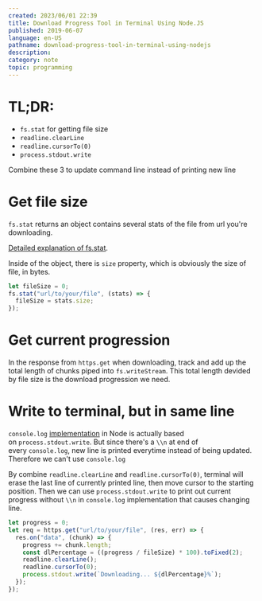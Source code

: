```yaml
---
created: 2023/06/01 22:39
title: Download Progress Tool in Terminal Using Node.JS
published: 2019-06-07
language: en-US
pathname: download-progress-tool-in-terminal-using-nodejs
description:
category: note
topic: programming
---
```


# TL;DR:

- `fs.stat` for getting file size
- `readline.clearLine`
- `readline.cursorTo(0)`
- `process.stdout.write`

Combine these 3 to update command line instead of printing new line

# Get file size

`fs.stat` returns an object contains several stats of the file from url you're downloading.

[Detailed explanation of fs.stat](https://nodejs.org/api/fs.html#fs_class_fs_stats).

Inside of the object, there is `size` property, which is obviously the size of file, in bytes.

```js
let fileSize = 0;
fs.stat("url/to/your/file", (stats) => {
  fileSize = stats.size;
});
```

# Get current progression

In the response from `https.get` when downloading, track and add up the total length of chunks piped into `fs.writeStream`. This total length devided by file size is the download progression we need.

# Write to terminal, but in same line

`console.log` [implementation](https://nodejs.org/docs/v0.3.1/api/process.html#process.stdout) in Node is actually based on `process.stdout.write`. But since there's a `\\n` at end of every `console.log`, new line is printed everytime instead of being updated. Therefore we can't use `console.log`

By combine `readline.clearLine` and `readline.cursorTo(0)`, terminal will erase the last line of currently printed line, then move cursor to the starting position. Then we can use `process.stdout.write` to print out current progress without `\\n` in `console.log` implementation that causes changing line.

```js
let progress = 0;
let req = https.get("url/to/your/file", (res, err) => {
  res.on("data", (chunk) => {
    progress += chunk.length;
    const dlPercentage = ((progress / fileSize) * 100).toFixed(2);
    readline.clearLine();
    readline.cursorTo(0);
    process.stdout.write(`Downloading... ${dlPercentage}%`);
  });
});
```
